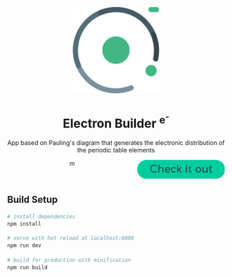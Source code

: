 <div align='center'>
  <img width='200' height='200' src='public/icon.svg'>
  <h1>
    Electron Builder
    <sup>e<sup>-</sup></sup>
  </h1>
  <p>App based on Pauling's diagram that generates the electronic distribution of the periodic table elements</p>
  <a href='https://felixluciano.github.io/electron-builder'>
    <img align='right' src='public/check-button.png'>
  </a>
m
</div>
<br/>
<br/>

## Build Setup

``` bash
# install dependencies
npm install

# serve with hot reload at localhost:8080
npm run dev

# build for production with minification
npm run build
```
